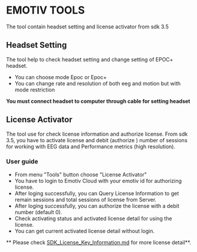 # EMOTIV TOOLS

The tool contain headset setting and license activator from sdk 3.5

## Headset Setting
The tool help to check headset setting and change setting of EPOC+ headset.
* You can choose mode Epoc or Epoc+
* You can change rate and resolution of both eeg and motion but with mode restriction

**You must connect headset to computer through cable for setting headset**


## License Activator

The tool use for check license information and authorize license. 
From sdk 3.5, you have to activate license and debit (authorize ) number of sessions for working with EEG data and Performance metrics (high resolution).

### User guide
* From menu "Tools" button choose "License Activator"
* You have to login to Emotiv Cloud with your emotiv id for authorizing license.
* After loging successfully, you can Query License Information to get remain sessions and total sessions of license from Server.
* After loging successfully, you can authorize the license with a debit number (default 0).
* Check activating status and activated license detail for using the license.
* You can get current activated license detail without login.

** Please check [SDK_License_Key_Information.md](../../SDK_License_Key_Information.md) for more license detail**.

